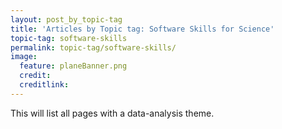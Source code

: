 ```yaml
---
layout: post_by_topic-tag
title: 'Articles by Topic tag: Software Skills for Science'
topic-tag: software-skills
permalink: topic-tag/software-skills/
image:
  feature: planeBanner.png
  credit: 
  creditlink: 
---
```


This will list all pages with a data-analysis theme.
